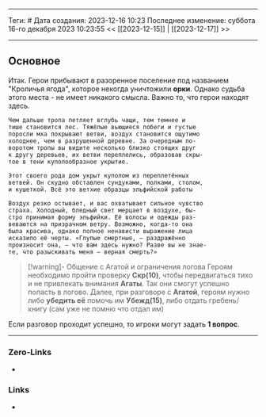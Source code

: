 ___
Теги: #
Дата создания: 2023-12-16 10:23 
Последнее изменение: суббота 16-го декабря 2023 10:23:55
<< [[2023-12-15]] | [[2023-12-17]] >> 
___
## Основное

Итак. Герои прибывают в разоренное поселение под названием "Кроличья ягода", которое некогда уничтожили **орки**. Однако судьба этого места - не имеет никакого смысла. Важно то, что герои находят здесь.

	Чем дальше тропа петляет вглубь чащи, тем темнее и
	тише становится лес. Тяжёлые вьющиеся побеги и густые
	поросли мха покрывают ветви, воздух становится ощутимо
	холоднее, чем в разрушенной деревне. За очередным по-
	воротом тропы вы видите несколько близко стоящих друг
	к другу деревьев, их ветви переплелись, образовав скры-
	тое в тени куполообразное укрытие. 
	
	Этот своего рода дом укрыт куполом из переплетённых
	ветвей. Он скудно обставлен сундуками, полками, столом,
	и кушеткой. Всё это ветхие образцы эльфийской работы
	
	Воздух резко остывает, и вас охватывает сильное чувство
	страха. Холодный, бледный свет мерцает в воздухе, бы-
	стро принимая форму эльфийки. Её волосы и одежды раз-
	веваются на призрачном ветру. Возможно, когда-то она
	была красива, однако полное ненависти выражение лица
	исказило её черты. «Глупые смертные, — раздражённо
	произносит она, — что вам здесь нужно? Разве вы не знае-
	те, что разыскивать меня — верная смерть?»

>[!warning]- Общение с Агатой и ограничения логова
> Героям необходимо пройти проверку **Скр(10)**, чтобы передвигаться тихо и не привлекать внимания **Агаты**. Так они смогут успешно попасть в логово. Далее, при разговоре с **Агатой**, героям нужно либо **убедить её** помочь им **Убежд(15)**, либо отдать гребень/книгу (сам уже не помню что отдал им)

Если разговор проходит успешно, то игроки могут задать **1 вопрос**.
___
### Zero-Links
- 

### Links
- 
